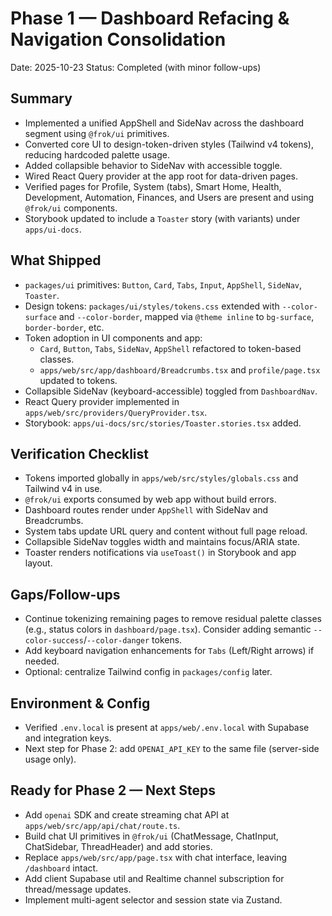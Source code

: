# Phase 1 — Dashboard Refacing & Navigation Consolidation

Date: 2025-10-23
Status: Completed (with minor follow-ups)

## Summary
- Implemented a unified AppShell and SideNav across the dashboard segment using `@frok/ui` primitives.
- Converted core UI to design-token-driven styles (Tailwind v4 tokens), reducing hardcoded palette usage.
- Added collapsible behavior to SideNav with accessible toggle.
- Wired React Query provider at the app root for data-driven pages.
- Verified pages for Profile, System (tabs), Smart Home, Health, Development, Automation, Finances, and Users are present and using `@frok/ui` components.
- Storybook updated to include a `Toaster` story (with variants) under `apps/ui-docs`.

## What Shipped
- `packages/ui` primitives: `Button`, `Card`, `Tabs`, `Input`, `AppShell`, `SideNav`, `Toaster`.
- Design tokens: `packages/ui/styles/tokens.css` extended with `--color-surface` and `--color-border`, mapped via `@theme inline` to `bg-surface`, `border-border`, etc.
- Token adoption in UI components and app:
  - `Card`, `Button`, `Tabs`, `SideNav`, `AppShell` refactored to token-based classes.
  - `apps/web/src/app/dashboard/Breadcrumbs.tsx` and `profile/page.tsx` updated to tokens.
- Collapsible SideNav (keyboard-accessible) toggled from `DashboardNav`.
- React Query provider implemented in `apps/web/src/providers/QueryProvider.tsx`.
- Storybook: `apps/ui-docs/src/stories/Toaster.stories.tsx` added.

## Verification Checklist
- Tokens imported globally in `apps/web/src/styles/globals.css` and Tailwind v4 in use.
- `@frok/ui` exports consumed by web app without build errors.
- Dashboard routes render under `AppShell` with SideNav and Breadcrumbs.
- System tabs update URL query and content without full page reload.
- Collapsible SideNav toggles width and maintains focus/ARIA state.
- Toaster renders notifications via `useToast()` in Storybook and app layout.

## Gaps/Follow-ups
- Continue tokenizing remaining pages to remove residual palette classes (e.g., status colors in `dashboard/page.tsx`). Consider adding semantic `--color-success`/`--color-danger` tokens.
- Add keyboard navigation enhancements for `Tabs` (Left/Right arrows) if needed.
- Optional: centralize Tailwind config in `packages/config` later.

## Environment & Config
- Verified `.env.local` is present at `apps/web/.env.local` with Supabase and integration keys.
- Next step for Phase 2: add `OPENAI_API_KEY` to the same file (server-side usage only).

## Ready for Phase 2 — Next Steps
- Add `openai` SDK and create streaming chat API at `apps/web/src/app/api/chat/route.ts`.
- Build chat UI primitives in `@frok/ui` (ChatMessage, ChatInput, ChatSidebar, ThreadHeader) and add stories.
- Replace `apps/web/src/app/page.tsx` with chat interface, leaving `/dashboard` intact.
- Add client Supabase util and Realtime channel subscription for thread/message updates.
- Implement multi-agent selector and session state via Zustand.
